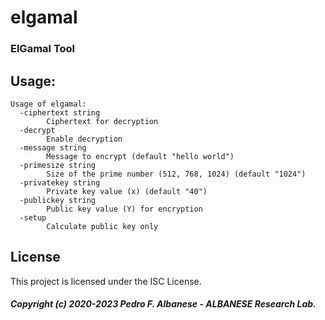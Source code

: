 # elgamal
### ElGamal Tool 

## Usage:
```
Usage of elgamal:
  -ciphertext string
        Ciphertext for decryption
  -decrypt
        Enable decryption
  -message string
        Message to encrypt (default "hello world")
  -primesize string
        Size of the prime number (512, 768, 1024) (default "1024")
  -privatekey string
        Private key value (x) (default "40")
  -publickey string
        Public key value (Y) for encryption
  -setup
        Calculate public key only
```

## License
This project is licensed under the ISC License.

##### Copyright (c) 2020-2023 Pedro F. Albanese - ALBANESE Research Lab.
